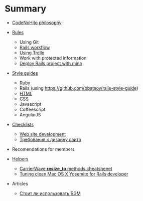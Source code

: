 # Summary

* [CodeNoHito philosophy](philosophy/README.md)

* [Rules](rules/README.md)
    * Using Git
    * [Rails workflow](rules/rails_workflow.md)
    * [Using Trello](rules/trello.md)
    * Work with protected information
    * [Deploy Rails project with mina](rules/rails_deploy.md)

* [Style guides](styleguides/README.md)
    * [Ruby](styleguides/ruby.md)
    * Rails (using https://github.com/bbatsov/rails-style-guide)
    * [HTML](styleguides/html.md)
    * [CSS](styleguides/css.md)
    * Javascript
    * Coffeescript
    * AngularJS

* [Checklists](checklists/README.md)
    * [Web site development](checklists/website.md)
    * [Требования к дизайну сайта](checklists/design_requirements.md)

* Recomendations for members

* [Helpers](helpers/README.md)
    * [CarrierWave **resize_to** methods cheatsheeet](helpers/carrierwave_resize_to.md)
    * [Tuning clean Mac OS X Yosemite for Rails developer](helpers/yousemite_tuning_for_rails.md)

* Articles
    * [Стоит ли использовать БЭМ](articles/should_we_use_bem.md)
